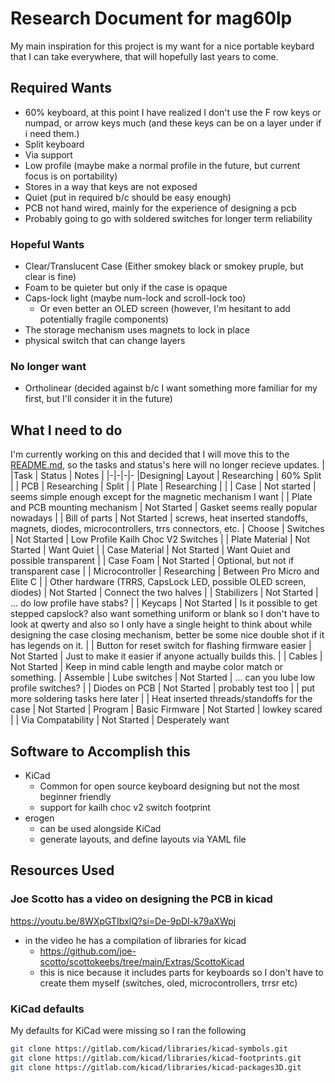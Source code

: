 # Research Document for mag60lp
My main inspiration for this project is my want for a nice portable keybard that I can take everywhere, that will hopefully last years to come.
## Required Wants
- 60% keyboard, at this point I have realized I don't use the F row keys or numpad, or arrow keys much (and these keys can be on a layer under if i need them.)
- Split keyboard
- Via support
- Low profile (maybe make a normal profile in the future, but current focus is on portability)
- Stores in a way that keys are not exposed
- Quiet (put in required b/c should be easy enough)
- PCB not hand wired, mainly for the experience of designing a pcb
- Probably going to go with soldered switches for longer term reliability
### Hopeful Wants
- Clear/Translucent Case (Either smokey black or smokey pruple, but clear is fine)
- Foam to be quieter but only if the case is opaque
- Caps-lock light (maybe num-lock and scroll-lock too)
    - Or even better an OLED screen (however, I'm hesitant to add potentially fragile components)
- The storage mechanism uses magnets to  lock in place
- physical switch that can change layers
### No longer want
- Ortholinear (decided against b/c I want something more familiar for my first, but I'll consider it in the future)
## What I need to do
I'm currently working on this and decided that I will move this to the [README.md](./README.md), so the tasks and status's here will no longer recieve updates.
| |Task | Status | Notes |
|-|-|-|-
|Designing| Layout | Researching | 60% Split
| | PCB | Researching | Split 
| | Plate | Researching | 
| | Case | Not started | seems simple enough except for the magnetic mechanism I want
| | Plate and PCB mounting mechanism | Not Started | Gasket seems really popular nowadays
| | Bill of parts | Not Started | screws, heat inserted standoffs, magnets, diodes, microcontrollers, trrs connectors, etc.
| Choose | Switches | Not Started | Low Profile Kailh Choc V2 Switches
| | Plate Material | Not Started | Want Quiet
| | Case Material | Not Started | Want Quiet and possible transparent
| | Case Foam | Not Started | Optional, but not if transparent case
| | Microcontroller | Researching | Between Pro Micro and Elite C
| | Other hardware (TRRS, CapsLock LED, possible OLED screen, diodes) | Not Started | Connect the two halves
| | Stabilizers | Not Started | ... do low profile have stabs?
| | Keycaps | Not Started | Is it possible to get stepped capslock? also want something uniform or blank so I don't have to look at qwerty and also so I only have a single height to think about while designing the case closing mechanism, better be some nice double shot if it has legends on it.
| | Button for reset switch for flashing firmware easier | Not Started | Just to make it easier if anyone actually builds this.
| | Cables | Not Started | Keep in mind cable length and maybe color match or something.
| Assemble | Lube switches | Not Started | ... can you lube low profile switches?
| | Diodes on PCB | Not Started | probably test too
| | put more soldering tasks here later
| | Heat inserted threads/standoffs for the case | Not Started
| Program | Basic Firmware | Not Started | lowkey scared
| | Via Compatability | Not Started | Desperately want
## Software to Accomplish this
- KiCad
    - Common for open source keyboard designing but not the most beginner friendly
    - support for kailh choc v2 switch footprint
- erogen
    - can be used alongside KiCad
    - generate layouts, and define layouts via YAML file

## Resources Used
### Joe Scotto has a video on designing the PCB in kicad
https://youtu.be/8WXpGTIbxlQ?si=De-9pDI-k79aXWpj
- in the video he has a compilation of libraries for kicad
    - https://github.com/joe-scotto/scottokeebs/tree/main/Extras/ScottoKicad
    - this is nice because it includes parts for keyboards so I don't have to create them myself (switches, oled, microcontrollers, trrsr etc) 
### KiCad defaults
My defaults for KiCad were missing so I ran the following
``` bash
git clone https://gitlab.com/kicad/libraries/kicad-symbols.git
git clone https://gitlab.com/kicad/libraries/kicad-footprints.git
git clone https://gitlab.com/kicad/libraries/kicad-packages3D.git
```
